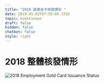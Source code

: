 ```yaml
---
title: "2018 就業金卡核發情形 "
date: 2019-01-02T07:55:05.333Z
topic: eventsnews
draft: false
hidden: false
chatbot: false
style: right
---
```

# 2018 整體核發情形

![2018 Employment Gold Card Issuance Status](/cms-uploads/2018-employment-gold-card-issuance-status.png)
